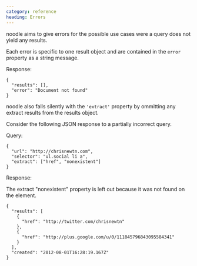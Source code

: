```yaml
---
category: reference
heading: Errors
---
```


noodle aims to give errors for the possible use cases were a query does 
not yield any results.

Each error is specific to one result object and are contained in the `error` 
property as a string message.

Response:

    {
      "results": [],
      "error": "Document not found"
    }

noodle also falls silently with the `'extract'` property by ommitting any 
extract results from the results object.

Consider the following JSON response to a partially incorrect query.

Query:

    {
      "url": "http://chrisnewtn.com",
      "selector": "ul.social li a",
      "extract": ["href", "nonexistent"]
    }

Response:

The extract "nonexistent" property is left out because it was not found
on the element.

    {
      "results": [
        {
          "href": "http://twitter.com/chrisnewtn"
        },
        {
          "href": "http://plus.google.com/u/0/111845796843095584341"
        }
      ],
      "created": "2012-08-01T16:28:19.167Z"
    }
  